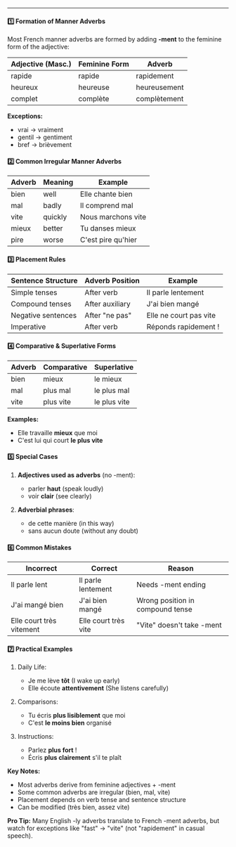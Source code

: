 
---
#### **1️⃣ Formation of Manner Adverbs**

Most French manner adverbs are formed by adding **-ment** to the feminine form of the adjective:

| Adjective (Masc.) | Feminine Form | Adverb |
|-------------------|---------------|--------|
| rapide            | rapide        | rapidement |
| heureux           | heureuse      | heureusement |
| complet           | complète      | complètement |

**Exceptions:**
- vrai → vraiment
- gentil → gentiment
- bref → brièvement

#### **2️⃣ Common Irregular Manner Adverbs**

| Adverb | Meaning | Example |
|--------|---------|---------|
| bien   | well    | Elle chante bien |
| mal    | badly   | Il comprend mal |
| vite   | quickly | Nous marchons vite |
| mieux  | better  | Tu danses mieux |
| pire   | worse   | C'est pire qu'hier |

#### **3️⃣ Placement Rules**

| Sentence Structure | Adverb Position | Example |
|--------------------|-----------------|---------|
| Simple tenses      | After verb      | Il parle lentement |
| Compound tenses    | After auxiliary | J'ai bien mangé |
| Negative sentences | After "ne pas"  | Elle ne court pas vite |
| Imperative         | After verb      | Réponds rapidement ! |

#### **4️⃣ Comparative & Superlative Forms**

| Adverb | Comparative | Superlative |
|--------|-------------|-------------|
| bien   | mieux       | le mieux    |
| mal    | plus mal    | le plus mal |
| vite   | plus vite   | le plus vite|

**Examples:**
- Elle travaille **mieux** que moi
- C'est lui qui court **le plus vite**

#### **5️⃣ Special Cases**

1. **Adjectives used as adverbs** (no -ment):
   - parler **haut** (speak loudly)
   - voir **clair** (see clearly)

2. **Adverbial phrases**:
   - de cette manière (in this way)
   - sans aucun doute (without any doubt)

#### **6️⃣ Common Mistakes**

| Incorrect | Correct | Reason |
|-----------|---------|--------|
| Il parle lent | Il parle lentement | Needs -ment ending |
| J'ai mangé bien | J'ai bien mangé | Wrong position in compound tense |
| Elle court très vitement | Elle court très vite | "Vite" doesn't take -ment |

#### **7️⃣ Practical Examples**

1. Daily Life:
   - Je me lève **tôt** (I wake up early)
   - Elle écoute **attentivement** (She listens carefully)

2. Comparisons:
   - Tu écris **plus lisiblement** que moi
   - C'est **le moins bien** organisé

3. Instructions:
   - Parlez **plus fort** !
   - Écris **plus clairement** s'il te plaît

**Key Notes:**
- Most adverbs derive from feminine adjectives + -ment
- Some common adverbs are irregular (bien, mal, vite)
- Placement depends on verb tense and sentence structure
- Can be modified (très bien, assez vite)

**Pro Tip:** Many English -ly adverbs translate to French -ment adverbs, but watch for exceptions like "fast" → "vite" (not "rapidement" in casual speech).